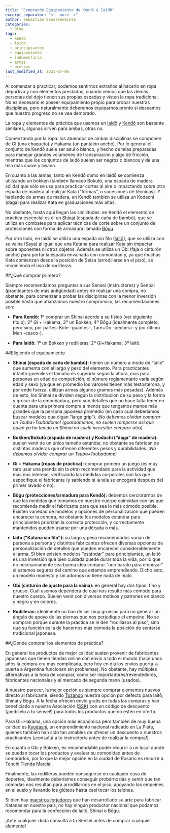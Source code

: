 ```yaml
---
title: "Comprando Equipamiento de Kendō & Iaidō"
excerpt_separator: "<!--more-->"
author: Sebastian Vansteenkiste
categories:
  - blog
tags: 
  - kendo
  - iaido
  - principiantes
  - equipamiento
  - indumentaria
  - armas
  - precios
last_modified_at: 2021-07-06
---
```


Al comenzar a practicar, podemos sentirnos extraños al hacerlo en ropa deportiva y con elementos prestados, cuando vemos que las demás personas del dojo tienen sus propias espadas y visten la ropa tradicional. No es necesario el poseer equipamiento propio para probar nuestras disciplinas, pero naturalmente deberemos equiparnos pronto si deseamos que nuestro progreso no se vea demorado.

<!--more-->

La ropa y elementos de práctica que usamos en [Iaidō](/disciplinas/Iaidō) y [Kendō](/disciplinas/Kendō) son bastante similares, algunas sirven para ambas, otras no.

Comenzando por la ropa: los atuendos de ambas disciplinas se componen de Gi (una chaqueta) y Hakama (un pantalón ancho). Por lo general el conjunto de Kendō suele ser azul o blanco, y hecho de telas preparadas para manejar grandes volúmenes de transpiración y algo de fricción, mientras que los conjuntos de Iaidō suelen ser negros o blancos y de una tela más suave y liviana.

En cuanto a las armas, tanto en Kendō como en Iaidō se comienza utilizando un bokken (también llamado Bokutō, una espada de madera sólida) que sólo se usa para practicar cortes al aire o impactando sobre otra espada de madera al realizar Kata (“formas”, o sucesiones de técnicas). Y hablando de armas de madera, en Kendō también se utiliza un Kodachi (daga) para realizar Kata en graduaciones más altas.

No obstante, hasta aquí llegan las similitudes: en Kendō el elemento de práctica escencial es el un [Shinai](https://es.wikipedia.org/wiki/Shinai) (espada de caña de bambú), que se utiliza en combates para aplicar técnicas de corte sobre un conjunto de protecciones con forma de armadura llamado [Bōgu](https://es.wikipedia.org/wiki/Kendo#Partes_del_b%C5%8Dgu_(armadura)).

Por otro lado, en Iaidō se utiliza una espada sin filo ([Iaitō](https://es.wikipedia.org/wiki/Iait%C5%8D)), que se utiliza con su vaina (Saya) al igual que una Katana para realizar Kata sin impactar sobre oponentes ni otros objetos. Además se utiliza un Obi (faja o cinturón ancho) para portar la espada envainada con comodidad y, ya que muchas Kata comienzan desde la posición de Seiza (arrodillarse en el piso), se recomienda el uso de rodilleras.

##¿Qué comprar primero?

Siempre recomendamos preguntar a sus Sensei (instructores) y Senpai (practicantes de más antigüedad) antes de realizar una compra, no obstante, para comenzar a probar las disciplinas con la menor inversión posible hasta que afianzamos nuestro compromiso, las recomendaciones son:

- **Para Kendō:** 1º comprar un Shinai acorde a su físico (ver siguiente título); 2º Gi + Hakama; 3º un Bokken; 4º Bōgu (idealmente completo, pero sino, por partes: Kote -guantes-, Tare+Do -pechera- y por último Men -casco-).

- **Para Iaidō:** 1º un Bokken y rodilleras; 2º Gi+Hakama; 3º Iaitō.

##Eligiendo el equipamiento

- **Shinai (espada de caña de bambú):** tienen un número a modo de “talle” que aumenta con el largo y peso del elemento. Para practicantes infanto-juveniles el tamaño es sugerido según la altura, mas para personas en edad de competición, el número reglamentario varía según edad y sexo (ya que en promedio los varones tienen más testosterona, y por ende fuerza, utilizan armas algunos gramos más pesadas). Además de esto, los Shinai se dividen según la distribución de su peso y la forma y grosor de la empuñadura, pero son detalles que no hace falta tener en cuenta para una primera compra a menos que tengamos manos más grandes que la persona japonesa promedio (en caso cual deberíamos buscar modelos que digan “large grip”). *¡No debemos olvidar comprar un Tsuba+Tsubadome! (guardamanos, no suelen romperse así que quien ya ha tenido un Shinai no suele necesitar comprar otro)*

- **Bokken/Bokutō (espada de madera) y Kodachi (“daga” de madera):** suelen venir de un único tamaño estándar, no obstante se fabrican de distintas maderas que ofrecen diferentes pesos y durabilidades. *¡No debemos olvidar comprar un Tsuba+Tsubadome!*

- **Gi + Hakama (ropas de práctica):** comprar primero un juego (es muy raro usar una prenda sin la otra) recomendado para la actividad que más nos interese, verificando las medidas corporales con las que especifique el fabricante (y sabiendo si la tela se encogerá después del primer lavado o no).

- **Bōgu (protecciones/armadura para Kendō):** debemos cerciorarnos de que las medidas que tomamos en nuestro cuerpo coincidan con las que recomienda medir el fabricante para que sea lo más cómodo posible. Existen variedad de modelos y opciones de personalización que pueden encarecer la compra, no obstante los modelos estándar para principiantes priorizan la correcta protección, y correctamente mantenidos pueden usarse por una década o más.

- **Iaitō ("Katana sin filo"):** su largo y peso recomendados varían de persona a persona y distintos fabricantes ofrecen diversas opciones de personalización de detalles que pueden encarecer considerablemente el arma. Si bien existen modelos “estándar” para principiantes, un Iaitō es una inversión que bien cuidada puede durar toda la vida, por lo que no necesariamente sea buena idea comprar “uno barato para empezar” si estamos seguros del camino que estamos emprendiendo. Dicho esto, un modelo modesto y sin adornos no tiene nada de malo.

- **Obi (cinturón de ajuste para la vaina):** en general hay dos tipos: fino y grueso. Cuál usemos dependerá de cual nos resulte más cómodo para nuestro cuerpo. Suelen venir con diversos motivos y patrones en blanco y negro y en colores.

- **Rodilleras:** idealmente no han de ser muy gruesas para no generar un ángulo de apoyo de las piernas que nos perjudique el empeine. No se compran porque durante la práctica se le den  “rodillazos al piso”, sino que su función es la de hacernos más cómoda la posición de sentarse tradicional japonesa.

##¿Dónde comprar los elementos de práctica?

En general los productos de mejor calidad suelen provenir de fabricantes japoneses que tienen tiendas online con envío a todo el mundo (hace unos años la compra era más complicada, pero hoy en día los envíos puerta-a-puerta a Argentina funcionan sin problemas). No obstante, hay múltiples alternativas a la hora de comprar, como ser importadores/revendedores, fabricantes nacionales y el mercado de segunda mano (usados).

A nuestro parecer, la mejor opción es siempre comprar elementos nuevos directo al fabricante, siendo [Tozando](https://tozandoshop.com) nuestra opción por defecto para Iaitō, Shinai y Bōgu. A la fecha ofrecen envío gratis en todas las compras y han beneficiado a nuestra Asociación ([SSK](https://shinsenkai.org)) con un código de descuento (¡pedíselo a tu sensei!) para todos los productos que no estén en oferta.

Para Gi+Hakama, una opción más económica pero también de muy buena calidad es [Kyodashi](https://www.kyodashi.com.ar), un emprendimiento nacional radicado en La Plata, quienes también han sido tan amables de ofrecer un descuento a nuestros practicantes (¡consultá a tu instructor/a antes de realizar la compra!)

En cuanto a Obi y Bokken, es recomendable poder recurrir a un local donde se puedan tocar los productos y evaluar su comodidad antes de comprarlos, por lo que la mejor opción en la ciudad de Rosario es recurrir a [Tenchi Tienda Marcial](http://www.tenchi.com.ar).

Finalmente, las rodilleras pueden conseguirse en cualquier casa de deportes, idealmente deberíamos conseguir probárnoslas y sentir que tan cómodas nos resultan para arrodillarnos en el piso, apoyando los empeines en el suelo y llevando los glúteos hasta casi tocar los talones.

Si bien hay [maestros forjadores](https://www.instagram.com/forjafontenla/) que han desarrollado su arte para fabricar Katanas en nuestro país, no hay ningún productor nacional que podamos recomendar para la confección de Iaitō, Shinai o Bōgu.

¡Ante cualquier duda consultá a tu Sensei antes de comprar cualquier elemento!
